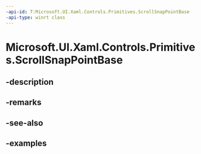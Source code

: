 ```yaml
---
-api-id: T:Microsoft.UI.Xaml.Controls.Primitives.ScrollSnapPointBase
-api-type: winrt class
---
```


# Microsoft.UI.Xaml.Controls.Primitives.ScrollSnapPointBase

<!--
public class ScrollSnapPointBase : Microsoft.UI.Xaml.Controls.Primitives.SnapPointBase
-->


## -description

## -remarks

## -see-also

## -examples


